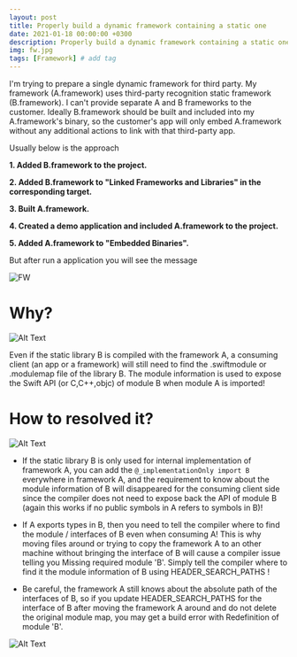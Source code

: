 ```yaml
---
layout: post
title: Properly build a dynamic framework containing a static one
date: 2021-01-18 00:00:00 +0300
description: Properly build a dynamic framework containing a static one
img: fw.jpg
tags: [Framework] # add tag
---
```


I'm trying to prepare a single dynamic framework for third party. My framework (A.framework) uses third-party recognition static framework (B.framework). I can't provide separate A and B frameworks to the customer. Ideally B.framework should be built and included into my A.framework's binary, so the customer's app will only embed A.framework without any additional actions to link with that third-party app.

Usually below is the approach

**1. Added B.framework to the project.**

**2. Added B.framework to "Linked Frameworks and Libraries" in the corresponding target.**

**3. Built A.framework.**

**4. Created a demo application and included A.framework to the project.**

**5. Added A.framework to "Embedded Binaries".**

But after run a application you will see the message

![FW]({{site.baseurl}}/assets/img/fwfail.png)

# Why?

![Alt Text](https://media4.giphy.com/media/cOztgarXataikLpRII/200.gif)

 Even if the static library B is compiled with the framework A, a consuming client (an app or a framework) will still need to find the .swiftmodule or .modulemap file of the library B. The module information is used to expose the Swift API (or C,C++,objc) of module B when module A is imported!

# How to resolved it?

![Alt Text](https://media.tenor.com/images/0cb034c5f8c08a9c2e6be0b36192e670/tenor.gif)

* If the static library B is only used for internal implementation of framework A, you can add the `@_implementationOnly import B` everywhere in framework A, and the requirement to know about the module information of B will disappeared for the consuming client side since the compiler does not need to expose back the API of module B (again this works if no public symbols in A refers to symbols in B)!

* If A exports types in B, then you need to tell the compiler where to find the module / interfaces of B even when consuming A! This is why moving files around or trying to copy the framework A to an other machine without bringing the interface of B will cause a compiler issue telling you Missing required module 'B'. Simply tell the compiler where to find it the module information of B using HEADER_SEARCH_PATHS ! 

* Be careful, the framework A still knows about the absolute path of the interfaces of B, so if you update HEADER_SEARCH_PATHS for the interface of B after moving the framework A around and do not delete the original module map, you may get a build error with Redefinition of module 'B'.

![Alt Text](https://media.tenor.com/images/f912a1ad7406e614e2fe33ab8d54179a/tenor.gif)
